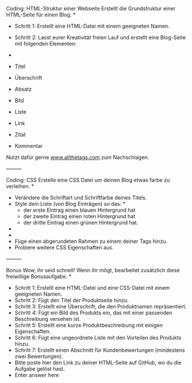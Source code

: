 Coding: HTML-Struktur einer Webseite
Erstellt die Grundstruktur einer HTML-Seite für einen Blog.
*
* Schritt 1: Erstellt eine HTML-Datei mit einem geeigneten Namen.
* Schritt 2: Lasst eurer Kreativität freien Lauf und erstellt eine Blog-Seite mit folgenden Elementen:

*
* Titel
* Überschrift
* Absatz
* Bild
* Liste
* Link
* Zitat
* Kommentar

Nutzt dafür gerne www.allthetags.com zum Nachschlagen.

———

Coding: CSS
Erstelle eine CSS Datei um deinen Blog etwas farbe zu verleihen.
*
* Verändere die Schriftart und Schriftfarbe deines Titels.
* Style dein Liste (von Blog Einträgen) so das:
    *
    * der erste Eintrag einen blauen Hintergrund hat
    * der zweite Eintrag einen roten Hintergrund hat
    * der dritte Eintrag einen grünen Hintergrund hat.
*
*
* Füge einen abgerundeten Rahmen zu einem deiner Tags hinzu.
* Probiere weitere CSS Eigenschaften aus.

———

  Bonus
  Wow, ihr seid schnell! Wenn ihr mögt, bearbeitet zusätzlich diese freiwillige Bonusaufgabe.
*
* Schritt 1: Erstellt eine HTML-Datei und eine CSS-Datei mit einem geeigneten Namen.
* Schritt 2: Fügt den Titel der Produktseite hinzu.
* Schritt 3: Erstellt eine Überschrift, die den Produktnamen repräsentiert.
* Schritt 4: Fügt ein Bild des Produkts ein, das mit einer passenden Beschreibung versehen ist.
* Schritt 5: Erstellt eine kurze Produktbeschreibung mit einigen Eigenschaften.
* Schritt 6: Fügt eine ungeordnete Liste mit den Vorteilen des Produkts hinzu.
* Schritt 7: Erstellt einen Abschnitt für Kundenbewertungen (mindestens zwei Bewertungen).
* Bitte poste hier den Link zu deiner HTML-Seite auf GitHub, wo du die Aufgabe gelöst hast.
* Enter answer here

